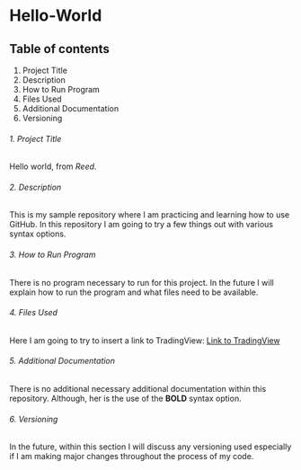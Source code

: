 # Hello-World
## Table of contents
1. Project Title 
2. Description 
3. How to Run Program 
4. Files Used 
5. Additional Documentation 
6. Versioning 


###### 1. Project Title
Hello world, from *Reed*.

###### 2. Description
This is my sample repository where I am practicing and learning how to use GitHub. In this repository I am going to try a few things out with various syntax options.

###### 3. How to Run Program
There is no program necessary to run for this project. In the future I will explain how to run the program and what files need to be available.

###### 4. Files Used
Here I am going to try to insert a link to TradingView:
[Link to TradingView](https://www.tradingview.com/)

###### 5. Additional Documentation
There is no additional necessary additional documentation within this repository. Although, her is the use of the **BOLD** syntax option.

###### 6. Versioning
In the future, within this section I will discuss any versioning used especially if I am making major changes throughout the process of my code.

